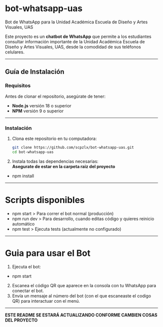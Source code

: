 # bot-whatsapp-uas
Bot de WhatsApp para la Unidad Académica Escuela de Diseño y Artes Visuales, UAS

Este proyecto es un **chatbot de WhatsApp** que permite a los estudiantes consultar información
importante de la Unidad Académica Escuela de Diseño y Artes Visuales, UAS, desde la comodidad 
de sus teléfonos celulares.

---

## Guía de Instalación

### Requisitos

Antes de clonar el repositorio, asegúrate de tener:
- **Node.js** versión 18 o superior
- **NPM** versión 9 o superior

---

### Instalación

1. Clona este repositorio en tu computadora:

   ```bash
   git clone https://github.com/scpzlx/bot-whatsapp-uas.git
   cd bot-whatsapp-uas
3. Instala todas las dependencias necesarias:
<br>**Asegurate de estar en la carpeta raiz del proyecto**
- npm install

---

# Scripts disponibles

- npm start       > Para correr el bot normal (producción)
- npm run dev     > Para desarrollo, cuando editas código y quieres reinicio automático
- npm test        > Ejecuta tests (actualmente no configurado)

---

# Guia para usar el Bot

1. Ejecuta el bot:
- npm start
2. Escanea el código QR que aparece en la consola con tu WhatsApp para conectar el bot.
3. Envía un mensaje al número del bot (con el que escaneaste el codigo QR) para interactuar con el menú.

---

**ESTE README SE ESTARÁ ACTUALIZANDO CONFORME CAMBIEN COSAS DEL PROYECTO**
